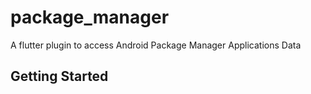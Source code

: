 # package_manager

A flutter plugin to access Android Package Manager Applications Data

## Getting Started




